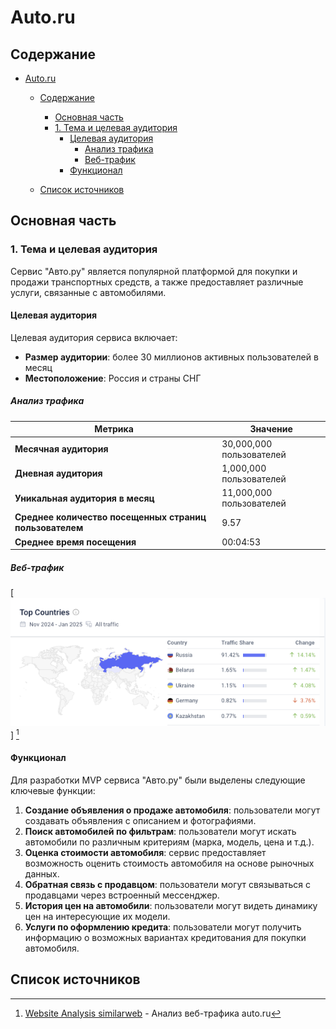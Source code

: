 # Auto.ru

## Содержание

- [Auto.ru](#auto.ru)
  - [Содержание](#содержание)
    - [Основная часть](#основная-часть)
    - [1. Тема и целевая аудитория](#1-тема-и-целевая-аудитория)
      - [Целевая аудитория](#целевая-аудитория)
        - [Анализ трафика](#анализ-трафика)
        - [Веб-трафик](#веб-трафик)
      - [Функционал](#функционал)
   
  - [Список источников](#список-источников)

## Основная часть

### 1. Тема и целевая аудитория

Сервис "Авто.ру" является популярной платформой для покупки и продажи транспортных средств, а также предоставляет различные услуги, связанные с автомобилями.

#### Целевая аудитория

Целевая аудитория сервиса включает:
- **Размер аудитории**: более 30 миллионов активных пользователей в месяц
- **Местоположение**: Россия и страны СНГ

##### Анализ трафика

| Метрика                               | Значение                  |
|---------------------------------------|--------------------------|
| **Месячная аудитория**                | 30,000,000 пользователей   |
| **Дневная аудитория**                 | 1,000,000 пользователей      |
| **Уникальная аудитория в месяц**                 | 11,000,000 пользователей      |
| **Среднее количество посещенных страниц пользователем**                 | 9.57 |      |
| **Среднее время посещения**           | 00:04:53                            |

##### Веб-трафик
[![Traffic by Country](img/traffic/countries.png)] [^2]


#### Функционал

Для разработки MVP сервиса "Авто.ру" были выделены следующие ключевые функции:
1. **Создание объявления о продаже автомобиля**: пользователи могут создавать объявления с описанием и фотографиями.
2. **Поиск автомобилей по фильтрам**: пользователи могут искать автомобили по различным критериям (марка, модель, цена и т.д.).
3. **Оценка стоимости автомобиля**: сервис предоставляет возможность оценить стоимость автомобиля на основе рыночных данных.
4. **Обратная связь с продавцом**: пользователи могут связываться с продавцами через встроенный мессенджер.
5. **История цен на автомобили**: пользователи могут видеть динамику цен на интересующие их модели.
6. **Услуги по оформлению кредита**: пользователи могут получить информацию о возможных вариантах кредитования для покупки автомобиля.




## Список источников

[^1]: [Официальный сайт Auto.ru](https://www.auto.ru) - информация о функционале и услугах.
[^2]: [Website Analysis similarweb](https://www.similarweb.com/ru/website/auto.ru) - Анализ веб-трафика auto.ru

